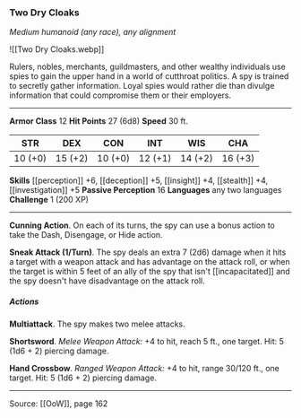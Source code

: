 ### Two Dry Cloaks
_Medium humanoid (any race), any alignment_

![[Two Dry Cloaks.webp]]

Rulers, nobles, merchants, guildmasters, and other wealthy individuals use spies to gain the upper hand in a world of cutthroat politics. A spy is trained to secretly gather information. Loyal spies would rather die than divulge information that could compromise them or their employers.






---

**Armor Class** 12
**Hit Points** 27 (6d8)
**Speed** 30 ft.

| STR     | DEX     | CON     | INT     | WIS     | CHA     |
|---------|---------|---------|---------|---------|---------|
| 10 (+0) | 15 (+2) | 10 (+0) | 12 (+1) | 14 (+2) | 16 (+3) |

**Skills** [[perception]] +6, [[deception]] +5, [[insight]] +4, [[stealth]] +4, [[investigation]] +5
**Passive Perception** 16
**Languages** any two languages
**Challenge** 1 (200 XP)

---

**Cunning Action**. On each of its turns, the spy can use a bonus action to take the Dash, Disengage, or Hide action.

**Sneak Attack (1/Turn)**. The spy deals an extra 7 (2d6) damage when it hits a target with a weapon attack and has advantage on the attack roll, or when the target is within 5 feet of an ally of the spy that isn't [[incapacitated]] and the spy doesn't have disadvantage on the attack roll.

##### Actions
**Multiattack**. The spy makes two melee attacks.

**Shortsword**. _Melee Weapon Attack:_ +4 to hit, reach 5 ft., one target. Hit: 5 (1d6 + 2) piercing damage.

**Hand Crossbow**. _Ranged Weapon Attack:_ +4 to hit, range 30/120 ft., one target. Hit: 5 (1d6 + 2) piercing damage.


---

Source: [[OoW]], page 162